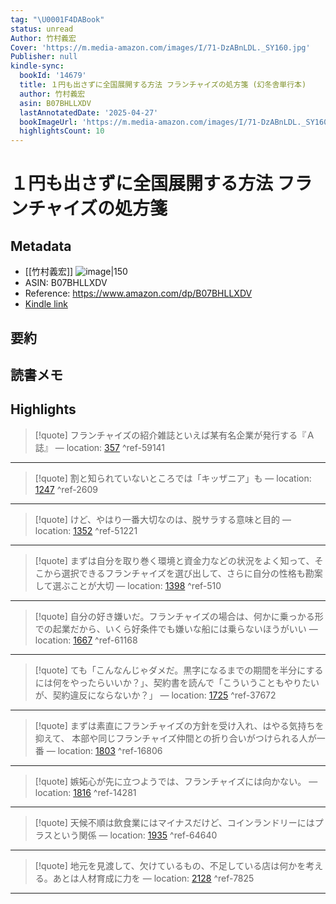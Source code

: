 ```yaml
---
tag: "\U0001F4DABook"
status: unread
Author: 竹村義宏
Cover: 'https://m.media-amazon.com/images/I/71-DzABnLDL._SY160.jpg'
Publisher: null
kindle-sync:
  bookId: '14679'
  title: １円も出さずに全国展開する方法 フランチャイズの処方箋 (幻冬舎単行本)
  author: 竹村義宏
  asin: B07BHLLXDV
  lastAnnotatedDate: '2025-04-27'
  bookImageUrl: 'https://m.media-amazon.com/images/I/71-DzABnLDL._SY160.jpg'
  highlightsCount: 10
---
```

# １円も出さずに全国展開する方法 フランチャイズの処方箋
## Metadata
* [[竹村義宏]]
![image|150](https://m.media-amazon.com/images/I/71-DzABnLDL._SY160.jpg)
* ASIN: B07BHLLXDV
* Reference: https://www.amazon.com/dp/B07BHLLXDV
* [Kindle link](kindle://book?action=open&asin=B07BHLLXDV)
## 要約
## 読書メモ
## Highlights
>[!quote]
>フランチャイズの紹介雑誌といえば某有名企業が発行する『Ａ誌』 — location: [357](kindle://book?action=open&asin=B07BHLLXDV&location=357) ^ref-59141

---
>[!quote]
>割と知られていないところでは「キッザニア」も — location: [1247](kindle://book?action=open&asin=B07BHLLXDV&location=1247) ^ref-2609

---
>[!quote]
>けど、やはり一番大切なのは、脱サラする意味と目的 — location: [1352](kindle://book?action=open&asin=B07BHLLXDV&location=1352) ^ref-51221

---
>[!quote]
>まずは自分を取り巻く環境と資金力などの状況をよく知って、そこから選択できるフランチャイズを選び出して、さらに自分の性格も勘案して選ぶことが大切 — location: [1398](kindle://book?action=open&asin=B07BHLLXDV&location=1398) ^ref-510

---
>[!quote]
>自分の好き嫌いだ。フランチャイズの場合は、何かに乗っかる形での起業だから、いくら好条件でも嫌いな船には乗らないほうがいい — location: [1667](kindle://book?action=open&asin=B07BHLLXDV&location=1667) ^ref-61168

---
>[!quote]
>ても「こんなんじゃダメだ。黒字になるまでの期間を半分にするには何をやったらいいか？」、契約書を読んで「こういうこともやりたいが、契約違反にならないか？」 — location: [1725](kindle://book?action=open&asin=B07BHLLXDV&location=1725) ^ref-37672

---
>[!quote]
>まずは素直にフランチャイズの方針を受け入れ、はやる気持ちを抑えて、 本部や同じフランチャイズ仲間との折り合いがつけられる人が一番 — location: [1803](kindle://book?action=open&asin=B07BHLLXDV&location=1803) ^ref-16806

---
>[!quote]
>嫉妬心が先に立つようでは、フランチャイズには向かない。 — location: [1816](kindle://book?action=open&asin=B07BHLLXDV&location=1816) ^ref-14281

---
>[!quote]
>天候不順は飲食業にはマイナスだけど、コインランドリーにはプラスという関係 — location: [1935](kindle://book?action=open&asin=B07BHLLXDV&location=1935) ^ref-64640

---
>[!quote]
>地元を見渡して、欠けているもの、不足している店は何かを考える。あとは人材育成に力を — location: [2128](kindle://book?action=open&asin=B07BHLLXDV&location=2128) ^ref-7825

---
